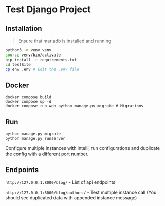 # Test Django Project

## Installation

> Ensure that mariadb is installed and running

```bash
python3 -m venv venv
source venv/bin/activate
pip install -r requirements.txt
cd testSite
cp env .env # Edit the .env file
```

## Docker 
```
docker compose build
docker compose up -d
docker compose run web python manage.py migrate # Migrations
```

## Run

```bash
python manage.py migrate
python manage.py runserver
```

Configure multiple instances with intellij run configurations and duplicate
the config with a different port number.

## Endpoints

`http://127.0.0.1:8000/blog/` - List of api endpoints

`http://127.0.0.1:8000/blog/authors/` - Test multiple instance call (You should see duplicated data
with appended instance message)